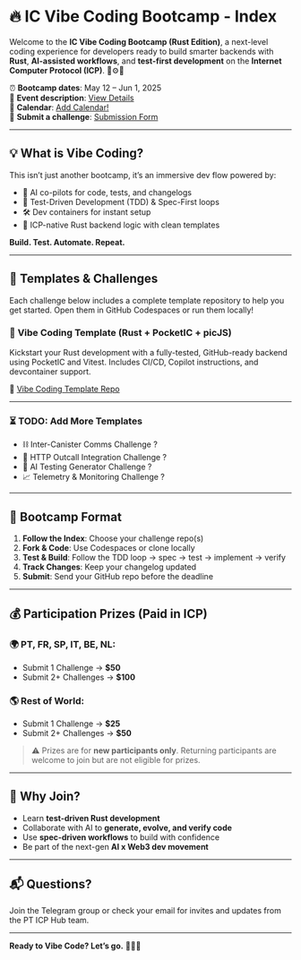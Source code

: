 # 🔥 IC Vibe Coding Bootcamp - Index

Welcome to the **IC Vibe Coding Bootcamp (Rust Edition)**, a next-level coding experience for developers ready to build smarter backends with **Rust**, **AI-assisted workflows**, and **test-first development** on the **Internet Computer Protocol (ICP)**. 🦀⚙️🤖

⏰ **Bootcamp dates**: May 12 – Jun 1, 2025  
🎯 **Event description**: [View Details](https://lu.ma/5o20vabw)  
📅 **Calendar**: [Add Calendar!](TODO)  
📩 **Submit a challenge**: [Submission Form](TODO)

---

## 💡 What is Vibe Coding?

This isn’t just another bootcamp, it’s an immersive dev flow powered by:

- 🤖 AI co-pilots for code, tests, and changelogs
- 🧪 Test-Driven Development (TDD) & Spec-First loops
- 🛠️ Dev containers for instant setup
- 🚀 ICP-native Rust backend logic with clean templates

**Build. Test. Automate. Repeat.**

---

## 🧰 Templates & Challenges

Each challenge below includes a complete template repository to help you get started. Open them in GitHub Codespaces or run them locally!

### 🧪 **Vibe Coding Template (Rust + PocketIC + picJS)**
Kickstart your Rust development with a fully-tested, GitHub-ready backend using PocketIC and Vitest. Includes CI/CD, Copilot instructions, and devcontainer support.

🔗 [Vibe Coding Template Repo](https://github.com/pt-icp-hub/ICP-Bootcamp-Vibe-Coding)

---

### ⏳ TODO: Add More Templates
- ⛓️ Inter-Canister Comms Challenge ?
- 🔄 HTTP Outcall Integration Challenge ?
- 🧠 AI Testing Generator Challenge ?
- 📈 Telemetry & Monitoring Challenge ?

---

## 🧪 Bootcamp Format

1. **Follow the Index**: Choose your challenge repo(s)
2. **Fork & Code**: Use Codespaces or clone locally
3. **Test & Build**: Follow the TDD loop → spec → test → implement → verify
4. **Track Changes**: Keep your changelog updated
5. **Submit**: Send your GitHub repo before the deadline

---

## 💰 Participation Prizes (Paid in ICP)

### 🌍 PT, FR, SP, IT, BE, NL:
- Submit 1 Challenge → **$50**
- Submit 2+ Challenges → **$100**

### 🌎 Rest of World:
- Submit 1 Challenge → **$25**
- Submit 2+ Challenges → **$50**

> ⚠️ Prizes are for **new participants only**. Returning participants are welcome to join but are not eligible for prizes.

---

## 🧠 Why Join?

- Learn **test-driven Rust development**
- Collaborate with AI to **generate, evolve, and verify code**
- Use **spec-driven workflows** to build with confidence
- Be part of the next-gen **AI x Web3 dev movement**

---

## 📬 Questions?
Join the Telegram group or check your email for invites and updates from the PT ICP Hub team.

---

**Ready to Vibe Code? Let’s go.** 🔁🦀🤖
